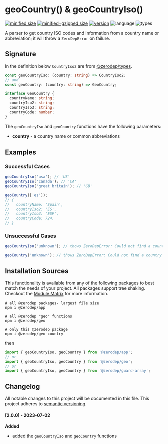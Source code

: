 # geoCountry() & geoCountryIso()

[![minified size](https://img.shields.io/bundlephobia/min/@zerodep/geo-country?style=flat-square&color=blue)](https://bundlephobia.com/package/@zerodep/geo-country)
[![minified+gzipped size](https://img.shields.io/bundlephobia/minzip/@zerodep/geo-country?style=flat-square&color=blue)](https://bundlephobia.com/package/@zerodep/geo-country)
[![version](https://img.shields.io/npm/v/@zerodep/geo-country?style=flat-square&color=blue)](https://www.npmjs.com/package/@zerodep/geo-country)
![language](https://img.shields.io/badge/typescript-100%25-blue?style=flat-square)
![types](https://img.shields.io/badge/types-included-blue?style=flat-square)

A parser to get country ISO codes and information from a country name or abbreviation; it will throw a `ZeroDepError` on failure.

## Signature

In the definition below `CountryIso2` are from [@zerodep/types](/types.md).

```typescript
const geoCountryIso: (country: string) => CountryIso2;
// and
const geoCountry: (country: string) => GeoCountry;

interface GeoCountry {
  countryName: string;
  countryIso2: string;
  countryIso3: string;
  countryCode: number;
}
```

The `geoCountryIso` and `geoCountry` functions have the following parameters:

- **country** - a country name or common abbreviations

## Examples

### Successful Cases

```javascript
geoCountryIso('usa'); // 'US'
geoCountryIso('canada'); // 'CA'
geoCountryIso('great britain'); // 'GB'

geoCountry(['es']);
// {
//   countryName: 'Spain',
//   countryIso2: 'ES',
//   countryIso3: 'ESP',
//   countryCode: 724,
// }
```

### Unsuccessful Cases

```javascript
geoCountryIso('unknown'); // thows ZeroDepError: Could not find a country for "UNKNOWN"

geoCountry('unknown'); // thows ZeroDepError: Could not find a country for "UNKNOWN"
```

## Installation Sources

This functionality is available from any of the following packages to best match the needs of your project. All packages support tree shaking. Checkout the [Module Matrix](/) for more information.

```shell
# all @zerodep packages- largest file size
npm i @zerodep/app

# all @zerodep "geo" functions
npm i @zerodep/geo

# only this @zerodep package
npm i @zerodep/geo-country
```

then

```javascript
import { geoCountryIso, geoCountry } from '@zerodep/app';
// or
import { geoCountryIso, geoCountry } from '@zerodep/geo';
// or
import { geoCountryIso, geoCountry } from '@zerodep/guard-array';
```

## Changelog

All notable changes to this project will be documented in this file. This project adheres to [semantic versioning](https://semver.org/spec/v2.0.0.html).

#### [2.0.0] - 2023-07-02

**Added**

- added the `geoCountryIso` and `geoCountry` functions

